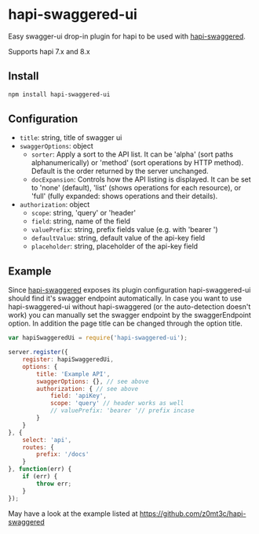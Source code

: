 # hapi-swaggered-ui
Easy swagger-ui drop-in plugin for hapi to be used with [hapi-swaggered](https://github.com/z0mt3c/hapi-swaggered).

Supports hapi 7.x and 8.x

## Install
```bash
npm install hapi-swaggered-ui
```

## Configuration
* `title`: string, title of swagger ui
* `swaggerOptions`: object
  * `sorter`: Apply a sort to the API list. It can be 'alpha' (sort paths alphanumerically) or 'method' (sort operations by HTTP method). Default is the order returned by the server unchanged.
  * `docExpansion`: Controls how the API listing is displayed. It can be set to 'none' (default), 'list' (shows operations for each resource), or 'full' (fully expanded: shows operations and their details).
* `authorization`: object
  * `scope`: string, 'query' or 'header'
  * `field`: string, name of the field
  * `valuePrefix`: string, prefix fields value (e.g. with 'bearer ')
  * `defaultValue`: string, default value of the api-key field
  * `placeholder`: string, placeholder of the api-key field


## Example
Since [hapi-swaggered](https://github.com/z0mt3c/hapi-swaggered) exposes its plugin configuration hapi-swaggered-ui should find it's swagger endpoint automatically. In case you want to use hapi-swaggered-ui without hapi-swaggered (or the auto-detection doesn't work) you can manually set the swagger endpoint by the swaggerEndpoint option. In addition the page title can be changed through the option title.

```js
var hapiSwaggeredUi = require('hapi-swaggered-ui');

server.register({
	register: hapiSwaggeredUi,
	options: {
		title: 'Example API',
		swaggerOptions: {}, // see above
		authorization: { // see above
			field: 'apiKey',
			scope: 'query' // header works as well
			// valuePrefix: 'bearer '// prefix incase
		}
	}
}, {
	select: 'api',
	routes: {
		prefix: '/docs'
	}
}, function(err) {
	if (err) {
		throw err;
	}
});
```

May have a look at the example listed at https://github.com/z0mt3c/hapi-swaggered
